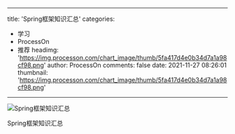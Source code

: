 
---
title: 'Spring框架知识汇总'
categories: 
 - 学习
 - ProcessOn
 - 推荐
headimg: 'https://img.processon.com/chart_image/thumb/5fa417d4e0b34d7a1a98cf98.png'
author: ProcessOn
comments: false
date: 2021-11-27 08:26:01
thumbnail: 'https://img.processon.com/chart_image/thumb/5fa417d4e0b34d7a1a98cf98.png'
---

<div>   
<img class="thumb" alt="Spring框架知识汇总" src="https://img.processon.com/chart_image/thumb/5fa417d4e0b34d7a1a98cf98.png" referrerpolicy="no-referrer">
<p>Spring框架知识汇总</p>  
</div>
            